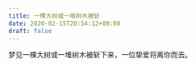 ```yaml
---
title: 一棵大树或一堆树木被斩
date: 2020-02-15T20:54:12+08:00
draft: false
---
```


梦见一棵大树或一堆树木被斩下来，一位挚爱将离你而去。

